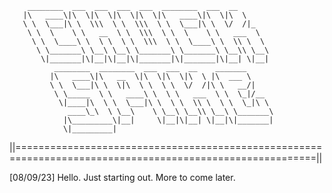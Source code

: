         ________  ___  ___  ___  ___  ________  ___  __       
       |\   ____\|\  \|\  \|\  \|\  \|\   ____\|\  \|\  \     
       \ \  \___|\ \  \\\  \ \  \\\  \ \  \___|\ \  \/  /|_   
        \ \  \    \ \   __  \ \  \\\  \ \  \    \ \   ___  \  
         \ \  \____\ \  \ \  \ \  \\\  \ \  \____\ \  \\ \  \ 
          \ \_______\ \__\ \__\ \_______\ \_______\ \__\\ \__\
           \|_______|\|__|\|__|\|_______|\|_______|\|__| \|__|
              ________  ________  ___  ___  __    _______      
             |\   ____\|\   __  \|\  \|\  \|\  \ |\  ___ \     
             \ \  \___|\ \  \|\  \ \  \ \  \/  /|\ \   __/|    
              \ \_____  \ \   ____\ \  \ \   ___  \ \  \_|/__  
               \|____|\  \ \  \___|\ \  \ \  \\ \  \ \  \_|\ \ 
                 ____\_\  \ \__\    \ \__\ \__\\ \__\ \_______\
                |\_________\|__|     \|__|\|__| \|__|\|_______|
                \|_________|

||==========================================================================================================||

[08/09/23] Hello. Just starting out. More to come later.
